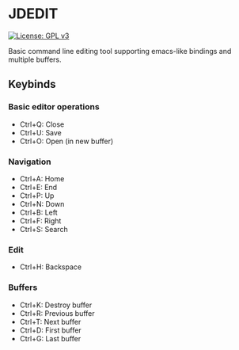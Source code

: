 # JDEDIT

[![License: GPL v3](https://img.shields.io/badge/License-GPLv3-blue.svg)](https://www.gnu.org/licenses/gpl-3.0)

Basic command line editing tool supporting emacs-like bindings and multiple
buffers.

## Keybinds

### Basic editor operations
* Ctrl+Q: Close
* Ctrl+U: Save
* Ctrl+O: Open (in new buffer)

### Navigation
* Ctrl+A: Home
* Ctrl+E: End
* Ctrl+P: Up
* Ctrl+N: Down
* Ctrl+B: Left
* Ctrl+F: Right
* Ctrl+S: Search

### Edit
* Ctrl+H: Backspace

### Buffers
* Ctrl+K: Destroy buffer
* Ctrl+R: Previous buffer
* Ctrl+T: Next buffer
* Ctrl+D: First buffer
* Ctrl+G: Last buffer

